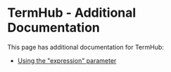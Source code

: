 <a name="top" />

TermHub - Additional Documentation
====================================================================

This page has additional documentation for TermHub:

- [Using the "expression" parameter](EXPRESSION.md)

